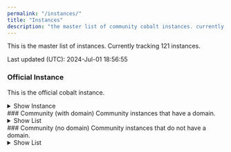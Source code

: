 ```yaml
---
permalink: "/instances/"
title: "Instances"
description: "the master list of community cobalt instances. currently tracking 121 instances."
---
```

This is the master list of instances. Currently tracking 121 instances.

Last updated (UTC): 2024-Jul-01 18:56:55

### Official Instance
This is the official cobalt instance.
<details>
<summary>Show Instance</summary>
<div class="table-container"><table>
<tr><th>Frontend</th><th>API</th><th>Version</th><th>Commit</th><th>Branch</th><th>Name</th><th>CORS</th><th>Score</th><th>Status</th></tr>

<tr class="status-online"><td><a href="https://cobalt.tools">cobalt.tools</a></td><td><a href="https://api.cobalt.tools/api/serverInfo">api.cobalt.tools</a></td><td>7.14.5</td><td><a href="https://github.com/imputnet/cobalt/commit/1127e82">1127e82</a></td><td>current</td><td>kityune</td><td>1</td><td><a href="{{ site.url }}/instance/34e1cba7cf">100%</a></td><td>Online</td></tr></table></div>
</details>
### Community (with domain)
Community instances that have a domain.
<details>
<summary>Show List</summary>
<div class="table-container"><table>
<tr><th>Frontend</th><th>API</th><th>Version</th><th>Commit</th><th>Branch</th><th>Name</th><th>CORS</th><th>Score</th><th>Status</th></tr>

<tr class="status-online"><td><a href="https://c.oak.li">c.oak.li</a></td><td><a href="https://capi.oak.li/api/serverInfo">capi.oak.li</a></td><td>7.14.5</td><td><a href="https://github.com/imputnet/cobalt/commit/558b6a9">558b6a9</a></td><td>current</td><td>us-va</td><td>1</td><td><a href="{{ site.url }}/instance/e3c19ef366">95%</a></td><td>Online</td></tr>
<tr class="status-online"><td><a href="https://dl.memorybouquet.com">dl.memorybouquet.com</a></td><td><a href="https://dl-api.memorybouquet.com/api/serverInfo">dl-api.memorybouquet.com</a></td><td>7.14.4</td><td><a href="https://github.com/imputnet/cobalt/commit/21d5b4b">21d5b4b</a></td><td>current</td><td>dl-lime</td><td>1</td><td><a href="{{ site.url }}/instance/deef188245">95%</a></td><td>Online</td></tr>
<tr class="status-online"><td><a href="https://dl.haloz.at">dl.haloz.at</a></td><td><a href="https://ca.haloz.at/api/serverInfo">ca.haloz.at</a></td><td>7.14.5</td><td><a href="https://github.com/imputnet/cobalt/commit/1127e82">1127e82</a></td><td>current</td><td>halozat-selfhost</td><td>1</td><td><a href="{{ site.url }}/instance/4ec573ec86">95%</a></td><td>Online</td></tr>
<tr class="status-online"><td><a href="https://cobalt.timelessnesses.me">cobalt.timelessnesses.me</a></td><td><a href="https://cobalt.api.timelessnesses.me/api/serverInfo">cobalt.api.timelessnesses.me</a></td><td>7.14.5</td><td><a href="https://github.com/imputnet/cobalt/commit/558b6a9">558b6a9</a></td><td>current</td><td>sea-th</td><td>1</td><td><a href="{{ site.url }}/instance/41420817f2">95%</a></td><td>Online</td></tr>
<tr class="status-online"><td><a href="https://cobalt.wither.ing">cobalt.wither.ing</a></td><td><a href="https://cobalt.wither.ing/api/serverInfo">cobalt.wither.ing</a></td><td>7.14.5</td><td><a href="https://github.com/imputnet/cobalt/commit/558b6a9">558b6a9</a></td><td>current</td><td>alphys</td><td>1</td><td><a href="{{ site.url }}/instance/1ec08cb68e">95%</a></td><td>Online</td></tr>
<tr class="status-online"><td><a href="https://co.khyernet.xyz">co.khyernet.xyz</a></td><td><a href="https://dl.khyernet.xyz/api/serverInfo">dl.khyernet.xyz</a></td><td>7.14.5</td><td><a href="https://github.com/imputnet/cobalt/commit/1127e82">1127e82</a></td><td>current</td><td>coldnet</td><td>1</td><td><a href="{{ site.url }}/instance/763e70e885">95%</a></td><td>Online</td></tr>
<tr class="status-online"><td><a href="https://cobalt.alexagirl.studio">cobalt.alexagirl.studio</a></td><td><a href="https://cobalt-api.alexagirl.studio/api/serverInfo">cobalt-api.alexagirl.studio</a></td><td>7.14.5</td><td><a href="https://github.com/imputnet/cobalt/commit/558b6a9">558b6a9</a></td><td>current</td><td>alexagirl-il</td><td>1</td><td><a href="{{ site.url }}/instance/8b6c598b77">95%</a></td><td>Online</td></tr>
<tr class="status-partial"><td>None</td><td><a href="https://cobalt.misike.eu/api/serverInfo">cobalt.misike.eu</a></td><td>7.14.5</td><td><a href="https://github.com/imputnet/cobalt/commit/558b6a9">558b6a9</a></td><td>current</td><td>misik</td><td>1</td><td><a href="{{ site.url }}/instance/7f26035170">95%</a></td><td>Partial</td></tr>
<tr class="status-online"><td><a href="https://cobalt.stun.services">cobalt.stun.services</a></td><td><a href="https://cobalt-api.luver.pw/api/serverInfo">cobalt-api.luver.pw</a></td><td>7.14.5</td><td><a href="https://github.com/imputnet/cobalt/commit/558b6a9">558b6a9</a></td><td>current</td><td>oci</td><td>1</td><td><a href="{{ site.url }}/instance/206927c800">90%</a></td><td>Online</td></tr>
<tr class="status-online"><td><a href="https://par1.co.ggtyler.dev">par1.co.ggtyler.dev</a></td><td><a href="https://par1.coapi.ggtyler.dev/api/serverInfo">par1.coapi.ggtyler.dev</a></td><td>7.14.5</td><td><a href="https://github.com/imputnet/cobalt/commit/558b6a9">558b6a9</a></td><td>current</td><td>ggt-par1</td><td>1</td><td><a href="{{ site.url }}/instance/76d44205fd">90%</a></td><td>Online</td></tr>
<tr class="status-online"><td><a href="http://social.mohsentaleb.com">social.mohsentaleb.com</a></td><td><a href="http://social.mohsentaleb.com/api/serverInfo">social.mohsentaleb.com</a></td><td>7.14.5</td><td><a href="https://github.com/imputnet/cobalt/commit/558b6a9">558b6a9</a></td><td>current</td><td>en-us</td><td>1</td><td><a href="{{ site.url }}/instance/2d3be86124">90%</a></td><td>Online</td></tr>
<tr class="status-online"><td><a href="https://nyc1.co.ggtyler.dev">nyc1.co.ggtyler.dev</a></td><td><a href="https://nyc1.coapi.ggtyler.dev/api/serverInfo">nyc1.coapi.ggtyler.dev</a></td><td>7.14.5</td><td><a href="https://github.com/imputnet/cobalt/commit/558b6a9">558b6a9</a></td><td>current</td><td>ggt-nyc1</td><td>1</td><td><a href="{{ site.url }}/instance/63a9ffe9a4">90%</a></td><td>Online</td></tr>
<tr class="status-online"><td><a href="https://cob.tieren.men">cob.tieren.men</a></td><td><a href="https://capi.tieren.men/api/serverInfo">capi.tieren.men</a></td><td>7.14.5</td><td><a href="https://github.com/imputnet/cobalt/commit/558b6a9">558b6a9</a></td><td>current</td><td>g-cob</td><td>1</td><td><a href="{{ site.url }}/instance/47116285b9">90%</a></td><td>Online</td></tr>
<tr class="status-online"><td><a href="https://cb.tigaultraman.com">cb.tigaultraman.com</a></td><td><a href="https://apicb.tigaultraman.com/api/serverInfo">apicb.tigaultraman.com</a></td><td>7.14.5</td><td><a href="https://github.com/imputnet/cobalt/commit/1127e82">1127e82</a></td><td>current</td><td>gugu-cobalt</td><td>1</td><td><a href="{{ site.url }}/instance/1bf2b222b2">90%</a></td><td>Online</td></tr>
<tr class="status-online"><td><a href="https://md.sacreations.me">md.sacreations.me</a></td><td><a href="https://api.sacreations.me/api/serverInfo">api.sacreations.me</a></td><td>7.14.5</td><td><a href="https://github.com/imputnet/cobalt/commit/1127e82">1127e82</a></td><td>current</td><td>sacreations</td><td>1</td><td><a href="{{ site.url }}/instance/e25b63627d">90%</a></td><td>Online</td></tr>
<tr class="status-online"><td><a href="https://co.mae.wtf">co.mae.wtf</a></td><td><a href="https://co-api.mae.wtf/api/serverInfo">co-api.mae.wtf</a></td><td>7.14.5</td><td><a href="https://github.com/imputnet/cobalt/commit/1127e82">1127e82</a></td><td>current</td><td>mae</td><td>1</td><td><a href="{{ site.url }}/instance/c7e85b818a">90%</a></td><td>Online</td></tr>
<tr class="status-online"><td><a href="https://co.wolfdo.gg">co.wolfdo.gg</a></td><td><a href="https://wukko.wolfdo.gg/api/serverInfo">wukko.wolfdo.gg</a></td><td>7.14.4</td><td><a href="https://github.com/imputnet/cobalt/commit/d2e5b65">d2e5b65</a></td><td>current</td><td>us-west</td><td>1</td><td><a href="{{ site.url }}/instance/46832f62d5">90%</a></td><td>Online</td></tr>
<tr class="status-online"><td><a href="https://dl.ixhby.dev">dl.ixhby.dev</a></td><td><a href="https://api.dl.ixhby.dev/api/serverInfo">api.dl.ixhby.dev</a></td><td>7.14.4</td><td><a href="https://github.com/imputnet/cobalt/commit/21d5b4b">21d5b4b</a></td><td>current</td><td>ixhby-cobalt</td><td>1</td><td><a href="{{ site.url }}/instance/e9350392a9">90%</a></td><td>Online</td></tr>
<tr class="status-online"><td><a href="https://download.stuff.solutions">download.stuff.solutions</a></td><td><a href="https://downloadapi.stuff.solutions/api/serverInfo">downloadapi.stuff.solutions</a></td><td>7.14.5</td><td><a href="https://github.com/imputnet/cobalt/commit/558b6a9">558b6a9</a></td><td>current</td><td>eu-gb</td><td>1</td><td><a href="{{ site.url }}/instance/0092c8d16d">90%</a></td><td>Online</td></tr>
<tr class="status-online"><td><a href="https://video.decrystalfan.app">video.decrystalfan.app</a></td><td><a href="https://cobalt.decrystalfan.app/api/serverInfo">cobalt.decrystalfan.app</a></td><td>7.14.5</td><td><a href="https://github.com/imputnet/cobalt/commit/1127e82">1127e82</a></td><td>current</td><td>eu-nl</td><td>1</td><td><a href="{{ site.url }}/instance/c63172c906">90%</a></td><td>Online</td></tr>
<tr class="status-online"><td><a href="https://cobalt.schizo.city">cobalt.schizo.city</a></td><td><a href="https://cobalt.schizo.city/api/serverInfo">cobalt.schizo.city</a></td><td>7.14.5</td><td><a href="https://github.com/imputnet/cobalt/commit/558b6a9">558b6a9</a></td><td>current</td><td>fi-shinobu</td><td>1</td><td><a href="{{ site.url }}/instance/262f9e4f4a">90%</a></td><td>Online</td></tr>
<tr class="status-online"><td><a href="https://pl.cobalt.best">pl.cobalt.best</a></td><td><a href="https://api-pl.cobalt.best/api/serverInfo">api-pl.cobalt.best</a></td><td>7.14.5</td><td><a href="https://github.com/imputnet/cobalt/commit/558b6a9">558b6a9</a></td><td>current</td><td>axo-pl</td><td>1</td><td><a href="{{ site.url }}/instance/e1cba80701">90%</a></td><td>Online</td></tr>
<tr class="status-online"><td><a href="https://co.otomir23.me">co.otomir23.me</a></td><td><a href="https://co.otomir23.me/api/serverInfo">co.otomir23.me</a></td><td>7.14.5</td><td><a href="https://github.com/imputnet/cobalt/commit/558b6a9">558b6a9</a></td><td>current</td><td>astral</td><td>1</td><td><a href="{{ site.url }}/instance/1ffa7aea6a">90%</a></td><td>Online</td></tr>
<tr class="status-online"><td><a href="https://co.tskau.team">co.tskau.team</a></td><td><a href="https://co.tskau.team/api/serverInfo">co.tskau.team</a></td><td>7.14.5</td><td><a href="https://github.com/imputnet/cobalt/commit/558b6a9">558b6a9</a></td><td>current</td><td>racknerd-ny-us</td><td>1</td><td><a href="{{ site.url }}/instance/42cc5838dd">90%</a></td><td>Online</td></tr>
<tr class="status-online"><td><a href="https://dl.cgm.rs">dl.cgm.rs</a></td><td><a href="https://api-dl.cgm.rs/api/serverInfo">api-dl.cgm.rs</a></td><td>7.14.5</td><td><a href="https://github.com/imputnet/cobalt/commit/558b6a9">558b6a9</a></td><td>current</td><td>na-us</td><td>1</td><td><a href="{{ site.url }}/instance/ec77494787">90%</a></td><td>Online</td></tr>
<tr class="status-online"><td><a href="https://web.eepy.today">web.eepy.today</a></td><td><a href="https://co.eepy.today/api/serverInfo">co.eepy.today</a></td><td>7.14.5</td><td><a href="https://github.com/imputnet/cobalt/commit/ec786f2">ec786f2</a></td><td>current</td><td>femboy-land-uk</td><td>1</td><td><a href="{{ site.url }}/instance/8704540e28">90%</a></td><td>Online</td></tr>
<tr class="status-online"><td><a href="https://co.selfstacked.com">co.selfstacked.com</a></td><td><a href="https://coapi.selfstacked.com/api/serverInfo">coapi.selfstacked.com</a></td><td>7.14.5</td><td><a href="https://github.com/imputnet/cobalt/commit/558b6a9">558b6a9</a></td><td>current</td><td>us-mw</td><td>1</td><td><a href="{{ site.url }}/instance/ef8f483f8c">90%</a></td><td>Online</td></tr>
<tr class="status-online"><td><a href="https://sea-download.stuff.solutions">sea-download.stuff.solutions</a></td><td><a href="https://sea-downloadapi.stuff.solutions/api/serverInfo">sea-downloadapi.stuff.solutions</a></td><td>7.14.5</td><td><a href="https://github.com/imputnet/cobalt/commit/558b6a9">558b6a9</a></td><td>current</td><td>sea-sg</td><td>1</td><td><a href="{{ site.url }}/instance/69d44d5bea">90%</a></td><td>Online</td></tr>
<tr class="status-online"><td><a href="https://cobalt.nyoom.fun">cobalt.nyoom.fun</a></td><td><a href="https://cb.nyoom.fun/api/serverInfo">cb.nyoom.fun</a></td><td>7.14.5</td><td><a href="https://github.com/imputnet/cobalt/commit/558b6a9">558b6a9</a></td><td>current</td><td>yummy-poptart</td><td>1</td><td><a href="{{ site.url }}/instance/be51f7430b">90%</a></td><td>Online</td></tr>
<tr class="status-online"><td><a href="https://cobalt.ayo.tf">cobalt.ayo.tf</a></td><td><a href="https://cobalt-api.ayo.tf/api/serverInfo">cobalt-api.ayo.tf</a></td><td>7.14.5</td><td><a href="https://github.com/imputnet/cobalt/commit/1127e82">1127e82</a></td><td>current</td><td>us-east-1</td><td>1</td><td><a href="{{ site.url }}/instance/4456d50008">90%</a></td><td>Online</td></tr>
<tr class="status-online"><td><a href="https://cobalt.canine.tools">cobalt.canine.tools</a></td><td><a href="https://cobalt.canine.tools/api/serverInfo">cobalt.canine.tools</a></td><td>7.14.5</td><td><a href="https://github.com/imputnet/cobalt/commit/1127e82">1127e82</a></td><td>current</td><td>us-east</td><td>1</td><td><a href="{{ site.url }}/instance/acd4b04917">90%</a></td><td>Online</td></tr>
<tr class="status-partial"><td>None</td><td><a href="https://bot.codematter.am/api/serverInfo">bot.codematter.am</a></td><td>7.14.4</td><td><a href="https://github.com/imputnet/cobalt/commit/d2e5b65">d2e5b65</a></td><td>current</td><td>eu-nl</td><td>1</td><td><a href="{{ site.url }}/instance/a36b29bf4f">90%</a></td><td>Partial</td></tr>
<tr class="status-partial"><td>None</td><td><a href="https://dl01.yt-dl.click/api/serverInfo">dl01.yt-dl.click</a></td><td>7.14.5</td><td><a href="https://github.com/imputnet/cobalt/commit/c75bd23">c75bd23</a></td><td>current</td><td>eu-nl</td><td>1</td><td><a href="{{ site.url }}/instance/43f3aa3dbd">90%</a></td><td>Partial</td></tr>
<tr class="status-partial"><td>None</td><td><a href="https://apicloud2.filsfkwtlfjas.xyz/api/serverInfo">apicloud2.filsfkwtlfjas.xyz</a></td><td>7.14.4</td><td><a href="https://github.com/imputnet/cobalt/commit/1d5fa62">1d5fa62</a></td><td>current</td><td>local</td><td>1</td><td><a href="{{ site.url }}/instance/6e844b0390">90%</a></td><td>Partial</td></tr>
<tr class="status-partial"><td>None</td><td><a href="https://dl02.yt-dl.click/api/serverInfo">dl02.yt-dl.click</a></td><td>7.14.5</td><td><a href="https://github.com/imputnet/cobalt/commit/c75bd23">c75bd23</a></td><td>current</td><td>eu-nl</td><td>1</td><td><a href="{{ site.url }}/instance/5b328ade2a">90%</a></td><td>Partial</td></tr>
<tr class="status-online"><td><a href="https://co.enderman.ch">co.enderman.ch</a></td><td><a href="https://cobalt.enderman.ch/api/serverInfo">cobalt.enderman.ch</a></td><td>7.14.5</td><td><a href="https://github.com/imputnet/cobalt/commit/558b6a9">558b6a9</a></td><td>current</td><td>eu-fi</td><td>1</td><td><a href="{{ site.url }}/instance/2bb74d0924">86%</a></td><td>Online</td></tr>
<tr class="status-online"><td><a href="https://cobalt.witd.in">cobalt.witd.in</a></td><td><a href="https://api.cobalt.witd.in/api/serverInfo">api.cobalt.witd.in</a></td><td>7.14.5</td><td><a href="https://github.com/imputnet/cobalt/commit/1127e82">1127e82</a></td><td>current</td><td>cobot</td><td>1</td><td><a href="{{ site.url }}/instance/85457b7dbf">86%</a></td><td>Online</td></tr>
<tr class="status-online"><td><a href="http://api.lcsq.top:9001">api.lcsq.top:9001</a></td><td><a href="http://api.lcsq.top:9000/api/serverInfo">api.lcsq.top:9000</a></td><td>7.14.5</td><td><a href="https://github.com/imputnet/cobalt/commit/1127e82">1127e82</a></td><td>current</td><td>eu-nl</td><td>1</td><td><a href="{{ site.url }}/instance/b3b52635c8">86%</a></td><td>Online</td></tr>
<tr class="status-online"><td><a href="https://zinc.kerichuu.space">zinc.kerichuu.space</a></td><td><a href="https://bazinca.kerichuu.space/api/serverInfo">bazinca.kerichuu.space</a></td><td>1: spacetravel</td><td><a href="https://github.com/imputnet/cobalt/commit/19a95ab">19a95ab</a></td><td>current</td><td>spacetravel</td><td>1</td><td><a href="{{ site.url }}/instance/c22ba8bcee">86%</a></td><td>Online</td></tr>
<tr class="status-online"><td><a href="https://cobalt.tacohitbox.com">cobalt.tacohitbox.com</a></td><td><a href="https://api.cobalt.tacohitbox.com/api/serverInfo">api.cobalt.tacohitbox.com</a></td><td>7.14.4</td><td><a href="https://github.com/imputnet/cobalt/commit/21d5b4b">21d5b4b</a></td><td>current</td><td>us</td><td>1</td><td><a href="{{ site.url }}/instance/7d5a48b6a8">86%</a></td><td>Online</td></tr>
<tr class="status-partial"><td><a href="https://cobalt.thetech.network">cobalt.thetech.network</a></td><td><a href="https://cobaltapi-oracle-bbb-arm-01.thetech.network/api/serverInfo">cobaltapi-oracle-bbb-arm-01.thetech.network</a></td><td>7.14.5</td><td><a href="https://github.com/imputnet/cobalt/commit/1127e82">1127e82</a></td><td>current</td><td>oci-arm</td><td>1</td><td><a href="{{ site.url }}/instance/775936b11a">86%</a></td><td>Partial</td></tr>
<tr class="status-partial"><td>None</td><td><a href="https://apicloud3.filsfkwtlfjas.xyz/api/serverInfo">apicloud3.filsfkwtlfjas.xyz</a></td><td>7.14.3</td><td><a href="https://github.com/imputnet/cobalt/commit/7ebd9bc">7ebd9bc</a></td><td>current</td><td>local</td><td>1</td><td><a href="{{ site.url }}/instance/4a9d911808">85%</a></td><td>Partial</td></tr>
<tr class="status-partial"><td>None</td><td><a href="https://apicloud9.filsfkwtlfjas.xyz/api/serverInfo">apicloud9.filsfkwtlfjas.xyz</a></td><td>7.14.3</td><td><a href="https://github.com/imputnet/cobalt/commit/7ebd9bc">7ebd9bc</a></td><td>current</td><td>local</td><td>1</td><td><a href="{{ site.url }}/instance/b5df2c4782">85%</a></td><td>Partial</td></tr>
<tr class="status-partial"><td>None</td><td><a href="https://apicloud4.filsfkwtlfjas.xyz/api/serverInfo">apicloud4.filsfkwtlfjas.xyz</a></td><td>7.14.3</td><td><a href="https://github.com/imputnet/cobalt/commit/7ebd9bc">7ebd9bc</a></td><td>current</td><td>local</td><td>1</td><td><a href="{{ site.url }}/instance/9585fb59e9">85%</a></td><td>Partial</td></tr>
<tr class="status-partial"><td>None</td><td><a href="https://cobapi.fly.dev/api/serverInfo">cobapi.fly.dev</a></td><td>7.14.2</td><td><a href="https://github.com/imputnet/cobalt/commit/abd9f2e">abd9f2e</a></td><td>current</td><td>axo-fly</td><td>1</td><td><a href="{{ site.url }}/instance/bcda98f3f3">85%</a></td><td>Partial</td></tr>
<tr class="status-partial"><td>None</td><td><a href="https://apicloud6.filsfkwtlfjas.xyz/api/serverInfo">apicloud6.filsfkwtlfjas.xyz</a></td><td>7.14.3</td><td><a href="https://github.com/imputnet/cobalt/commit/7ebd9bc">7ebd9bc</a></td><td>current</td><td>local</td><td>1</td><td><a href="{{ site.url }}/instance/9098532d7c">85%</a></td><td>Partial</td></tr>
<tr class="status-partial"><td>None</td><td><a href="https://apicloud8.filsfkwtlfjas.xyz/api/serverInfo">apicloud8.filsfkwtlfjas.xyz</a></td><td>7.14.3</td><td><a href="https://github.com/imputnet/cobalt/commit/7ebd9bc">7ebd9bc</a></td><td>current</td><td>local</td><td>1</td><td><a href="{{ site.url }}/instance/64e61aec30">85%</a></td><td>Partial</td></tr>
<tr class="status-partial"><td>None</td><td><a href="https://api.snaptik.so/api/serverInfo">api.snaptik.so</a></td><td>7.14.5</td><td><a href="https://github.com/imputnet/cobalt/commit/558b6a9">558b6a9</a></td><td>current</td><td>eu-nl</td><td>1</td><td><a href="{{ site.url }}/instance/695327cc31">80%</a></td><td>Partial</td></tr>
<tr class="status-partial"><td>None</td><td><a href="https://apicloud5.filsfkwtlfjas.xyz/api/serverInfo">apicloud5.filsfkwtlfjas.xyz</a></td><td>7.14.3</td><td><a href="https://github.com/imputnet/cobalt/commit/7ebd9bc">7ebd9bc</a></td><td>current</td><td>local</td><td>1</td><td><a href="{{ site.url }}/instance/00d3695f03">80%</a></td><td>Partial</td></tr>
<tr class="status-online"><td><a href="https://cob.nuxsys.ovh">cob.nuxsys.ovh</a></td><td><a href="https://coapi.nuxsys.ovh/api/serverInfo">coapi.nuxsys.ovh</a></td><td>7.14.5</td><td><a href="https://github.com/imputnet/cobalt/commit/558b6a9">558b6a9</a></td><td>current</td><td>eu-nl</td><td>1</td><td><a href="{{ site.url }}/instance/973439acad">76%</a></td><td>Online</td></tr>
<tr class="status-online"><td><a href="https://co.rooot.gay">co.rooot.gay</a></td><td><a href="https://api.co.rooot.gay/api/serverInfo">api.co.rooot.gay</a></td><td>7.14.5</td><td><a href="https://github.com/imputnet/cobalt/commit/558b6a9">558b6a9</a></td><td>current</td><td>eu-nya</td><td>1</td><td><a href="{{ site.url }}/instance/2d95024d32">76%</a></td><td>Online</td></tr>
<tr class="status-online"><td><a href="https://cobalt.imanity.de">cobalt.imanity.de</a></td><td><a href="https://cobapi.imanity.de/api/serverInfo">cobapi.imanity.de</a></td><td>7.14.5</td><td><a href="https://github.com/imputnet/cobalt/commit/1127e82">1127e82</a></td><td>current</td><td>cobapi-imanity</td><td>1</td><td><a href="{{ site.url }}/instance/5d12afec51">76%</a></td><td>Online</td></tr>
<tr class="status-online"><td><a href="https://dl.miichelle.moe">dl.miichelle.moe</a></td><td><a href="https://dlapi.miichelle.moe/api/serverInfo">dlapi.miichelle.moe</a></td><td>7.14.5</td><td><a href="https://github.com/imputnet/cobalt/commit/558b6a9">558b6a9</a></td><td>current</td><td>eu-nl</td><td>1</td><td><a href="{{ site.url }}/instance/ba81d5385d">76%</a></td><td>Online</td></tr>
<tr class="status-online"><td><a href="http://songfinderapi.ddns.net:9001">songfinderapi.ddns.net:9001</a></td><td><a href="http://songfinderapi.ddns.net:9000/api/serverInfo">songfinderapi.ddns.net:9000</a></td><td>7.14.5</td><td><a href="https://github.com/imputnet/cobalt/commit/1127e82">1127e82</a></td><td>current</td><td>sg</td><td>1</td><td><a href="{{ site.url }}/instance/6de2a175e7">76%</a></td><td>Online</td></tr>
<tr class="status-partial"><td>None</td><td><a href="https://dl01.spotifyloader.com/api/serverInfo">dl01.spotifyloader.com</a></td><td>7.12.6</td><td><a href="https://github.com/imputnet/cobalt/commit/eca1010">eca1010</a></td><td>current</td><td>eu-nl</td><td>1</td><td><a href="{{ site.url }}/instance/8348f7710a">75%</a></td><td>Partial</td></tr>
<tr class="status-partial"><td><a href="https://d.seventyhost.net">d.seventyhost.net</a></td><td><a href="https://api.seventyhost.net/api/serverInfo">api.seventyhost.net</a></td><td>7.13</td><td><a href="https://github.com/imputnet/cobalt/commit/331f055">331f055</a></td><td>current</td><td>pt-br</td><td>1</td><td><a href="{{ site.url }}/instance/ca8e267025">71%</a></td><td>Partial</td></tr>
<tr class="status-online"><td><a href="https://co.kelig.me">co.kelig.me</a></td><td><a href="https://coapi.kelig.me/api/serverInfo">coapi.kelig.me</a></td><td>7.8.5</td><td><a href="https://github.com/imputnet/cobalt/commit/f73f09c">f73f09c</a></td><td>current</td><td>eu-fr</td><td>1</td><td><a href="{{ site.url }}/instance/dea1a33fa0">67%</a></td><td>Online</td></tr>
<tr class="status-online"><td><a href="https://cal1.co.ggtyler.dev">cal1.co.ggtyler.dev</a></td><td><a href="https://cal1.coapi.ggtyler.dev/api/serverInfo">cal1.coapi.ggtyler.dev</a></td><td>7.12</td><td><a href="https://github.com/imputnet/cobalt/commit/633fc39">633fc39</a></td><td>current</td><td>ggt-cal1</td><td>1</td><td><a href="{{ site.url }}/instance/a4b57e76b5">62%</a></td><td>Online</td></tr>
<tr class="status-online"><td><a href="https://cobalt.minaev.su">cobalt.minaev.su</a></td><td><a href="https://cobalt.minaev.su/api/serverInfo">cobalt.minaev.su</a></td><td>6.0</td><td><a href="https://github.com/imputnet/cobalt/commit/8d39096">8d39096</a></td><td>current</td><td>unknown</td><td>0</td><td><a href="{{ site.url }}/instance/ea0baeb071">43%</a></td><td>Online</td></tr>
<tr class="status-online"><td><a href="https://down.vipvtt.cn">down.vipvtt.cn</a></td><td><a href="https://api.down.vipvtt.cn/api/serverInfo">api.down.vipvtt.cn</a></td><td>7.14.5</td><td><a href="https://github.com/imputnet/cobalt/commit/1127e82">1127e82</a></td><td>current</td><td>eu-nl</td><td>1</td><td><a href="{{ site.url }}/instance/7d38f84702">33%</a></td><td>Online</td></tr>
<tr class="status-online"><td><a href="https://cobalt.hoshinagi.top">cobalt.hoshinagi.top</a></td><td><a href="https://api.cobalt.hoshinagi.top/api/serverInfo">api.cobalt.hoshinagi.top</a></td><td>7.14.5</td><td><a href="https://github.com/imputnet/cobalt/commit/1127e82">1127e82</a></td><td>current</td><td>xz-cobalt</td><td>1</td><td><a href="{{ site.url }}/instance/bf25792791">33%</a></td><td>Online</td></tr>
<tr class="status-partial"><td><a href="https://cobalt.grossebeut.eu">cobalt.grossebeut.eu</a></td><td><a href="https://api.cobalt.grossebeut.eu/api/serverInfo">api.cobalt.grossebeut.eu</a></td><td>null</td><td>null</td><td>null</td><td>null</td><td>0</td><td><a href="{{ site.url }}/instance/e4a7121c5e">14%</a></td><td>Partial</td></tr>
<tr class="status-offline">
<td>None</td><td><a href="https://api.savexvid.com/api/serverInfo">api.savexvid.com</a></td><td>null</td><td>null</td><td>null</td><td>null</td><td>0</td><td>0%</td><td>Offline</td></tr>
<tr class="status-offline">
<td><a href="https://us.cobalt.best">us.cobalt.best</a></td><td><a href="https://api-us.cobalt.best/api/serverInfo">api-us.cobalt.best</a></td><td>null</td><td>null</td><td>null</td><td>null</td><td>0</td><td>0%</td><td>Offline</td></tr>
<tr class="status-offline">
<td><a href="https://co.cock.ceo">co.cock.ceo</a></td><td><a href="https://api-cobalt.boykisser.systems/api/serverInfo">api-cobalt.boykisser.systems</a></td><td>null</td><td>null</td><td>null</td><td>null</td><td>0</td><td>0%</td><td>Offline</td></tr>
<tr class="status-offline">
<td><a href="https://cobalt.hinytz.com">cobalt.hinytz.com</a></td><td><a href="https://api.cobalt.hinytz.com/api/serverInfo">api.cobalt.hinytz.com</a></td><td>null</td><td>null</td><td>null</td><td>null</td><td>0</td><td>0%</td><td>Offline</td></tr>
<tr class="status-offline">
<td><a href="https://jp.cobalt.best">jp.cobalt.best</a></td><td><a href="https://api-jp.cobalt.best/api/serverInfo">api-jp.cobalt.best</a></td><td>null</td><td>null</td><td>null</td><td>null</td><td>0</td><td>0%</td><td>Offline</td></tr>
<tr class="status-offline">
<td><a href="https://dl.polyg.online">dl.polyg.online</a></td><td><a href="https://dl-api.polyg.online/api/serverInfo">dl-api.polyg.online</a></td><td>null</td><td>null</td><td>null</td><td>null</td><td>0</td><td>0%</td><td>Offline</td></tr>
<tr class="status-offline">
<td>None</td><td><a href="https://dl03.yt-dl.click/api/serverInfo">dl03.yt-dl.click</a></td><td>null</td><td>null</td><td>null</td><td>null</td><td>0</td><td>0%</td><td>Offline</td></tr></table></div>
</details>
### Community (no domain)
Community instances that do not have a domain.
<details>
<summary>Show List</summary>
<div class="table-container"><table>
<tr><th>Frontend</th><th>API</th><th>Version</th><th>Commit</th><th>Branch</th><th>Name</th><th>CORS</th><th>Score</th><th>Status</th></tr>

<tr class="status-online"><td><a href="http://60.47.215.246:9001">60.47.215.246:9001</a></td><td><a href="http://60.47.215.246:9000/api/serverInfo">60.47.215.246:9000</a></td><td>7.14.4</td><td><a href="https://github.com/imputnet/cobalt/commit/1d5fa62">1d5fa62</a></td><td>current</td><td>eu-nl</td><td>1</td><td><a href="{{ site.url }}/instance/01d888fe51">95%</a></td><td>Online</td></tr>
<tr class="status-online"><td><a href="http://176.169.191.51:9001">176.169.191.51:9001</a></td><td><a href="http://176.169.191.51:9000/api/serverInfo">176.169.191.51:9000</a></td><td>7.14.4</td><td><a href="https://github.com/imputnet/cobalt/commit/21d5b4b">21d5b4b</a></td><td>current</td><td>eu-nl</td><td>1</td><td><a href="{{ site.url }}/instance/c5a57162a1">95%</a></td><td>Online</td></tr>
<tr class="status-online"><td><a href="http://195.15.242.243:9001">195.15.242.243:9001</a></td><td><a href="http://195.15.242.243:9000/api/serverInfo">195.15.242.243:9000</a></td><td>7.14.5</td><td><a href="https://github.com/imputnet/cobalt/commit/558b6a9">558b6a9</a></td><td>current</td><td>eu-nl</td><td>1</td><td><a href="{{ site.url }}/instance/a11c171a7c">90%</a></td><td>Online</td></tr>
<tr class="status-online"><td><a href="http://148.135.96.148:9001">148.135.96.148:9001</a></td><td><a href="http://148.135.96.148:9000/api/serverInfo">148.135.96.148:9000</a></td><td>7.14.5</td><td><a href="https://github.com/imputnet/cobalt/commit/558b6a9">558b6a9</a></td><td>current</td><td>eu-nl</td><td>1</td><td><a href="{{ site.url }}/instance/5ac7bdfaac">90%</a></td><td>Online</td></tr>
<tr class="status-online"><td><a href="http://93.127.202.159:9001">93.127.202.159:9001</a></td><td><a href="http://93.127.202.159:9000/api/serverInfo">93.127.202.159:9000</a></td><td>7.14.5</td><td><a href="https://github.com/imputnet/cobalt/commit/1127e82">1127e82</a></td><td>current</td><td>eu-fr</td><td>1</td><td><a href="{{ site.url }}/instance/59ff153826">90%</a></td><td>Online</td></tr>
<tr class="status-online"><td><a href="http://154.26.238.61:9001">154.26.238.61:9001</a></td><td><a href="http://154.26.238.61:9000/api/serverInfo">154.26.238.61:9000</a></td><td>7.14.5</td><td><a href="https://github.com/imputnet/cobalt/commit/558b6a9">558b6a9</a></td><td>current</td><td>eu-nl</td><td>1</td><td><a href="{{ site.url }}/instance/388efa0d42">90%</a></td><td>Online</td></tr>
<tr class="status-online"><td><a href="http://192.241.159.49:9001">192.241.159.49:9001</a></td><td><a href="http://192.241.159.49:9000/api/serverInfo">192.241.159.49:9000</a></td><td>7.14.5</td><td><a href="https://github.com/imputnet/cobalt/commit/558b6a9">558b6a9</a></td><td>current</td><td>change-this-script-by-kwiatekmiki</td><td>1</td><td><a href="{{ site.url }}/instance/f669dab78a">90%</a></td><td>Online</td></tr>
<tr class="status-online"><td><a href="http://13.213.191.84:9001">13.213.191.84:9001</a></td><td><a href="http://13.213.191.84:9000/api/serverInfo">13.213.191.84:9000</a></td><td>7.14.5</td><td><a href="https://github.com/imputnet/cobalt/commit/558b6a9">558b6a9</a></td><td>current</td><td>eu-nl</td><td>1</td><td><a href="{{ site.url }}/instance/553f9a4dd4">90%</a></td><td>Online</td></tr>
<tr class="status-online"><td><a href="http://213.165.251.214:9001">213.165.251.214:9001</a></td><td><a href="http://213.165.251.214:9000/api/serverInfo">213.165.251.214:9000</a></td><td>7.14.5</td><td><a href="https://github.com/imputnet/cobalt/commit/1127e82">1127e82</a></td><td>current</td><td>eu-nl</td><td>1</td><td><a href="{{ site.url }}/instance/831adb8e02">90%</a></td><td>Online</td></tr>
<tr class="status-online"><td><a href="http://142.171.170.148:9001">142.171.170.148:9001</a></td><td><a href="http://142.171.170.148:9000/api/serverInfo">142.171.170.148:9000</a></td><td>7.14.5</td><td><a href="https://github.com/imputnet/cobalt/commit/558b6a9">558b6a9</a></td><td>current</td><td>eu-nl</td><td>1</td><td><a href="{{ site.url }}/instance/d74de54b7b">90%</a></td><td>Online</td></tr>
<tr class="status-online"><td><a href="http://85.31.235.5:9001">85.31.235.5:9001</a></td><td><a href="http://85.31.235.5:9000/api/serverInfo">85.31.235.5:9000</a></td><td>7.14.5</td><td><a href="https://github.com/imputnet/cobalt/commit/1127e82">1127e82</a></td><td>current</td><td>eu-nl</td><td>1</td><td><a href="{{ site.url }}/instance/725a48a98b">90%</a></td><td>Online</td></tr>
<tr class="status-online"><td><a href="http://46.4.82.108:9001">46.4.82.108:9001</a></td><td><a href="http://46.4.82.108:9000/api/serverInfo">46.4.82.108:9000</a></td><td>7.14.5</td><td><a href="https://github.com/imputnet/cobalt/commit/1127e82">1127e82</a></td><td>current</td><td>eu-nl</td><td>1</td><td><a href="{{ site.url }}/instance/81364301ff">90%</a></td><td>Online</td></tr>
<tr class="status-online"><td><a href="http://66.112.209.209:9001">66.112.209.209:9001</a></td><td><a href="http://66.112.209.209:9000/api/serverInfo">66.112.209.209:9000</a></td><td>7.14.5</td><td><a href="https://github.com/imputnet/cobalt/commit/1127e82">1127e82</a></td><td>current</td><td>eu-nl</td><td>1</td><td><a href="{{ site.url }}/instance/658efac96c">90%</a></td><td>Online</td></tr>
<tr class="status-online"><td><a href="http://89.208.245.91:9001">89.208.245.91:9001</a></td><td><a href="http://89.208.245.91:9000/api/serverInfo">89.208.245.91:9000</a></td><td>7.14.5</td><td><a href="https://github.com/imputnet/cobalt/commit/1127e82">1127e82</a></td><td>current</td><td>eu-nl</td><td>1</td><td><a href="{{ site.url }}/instance/cdfbf5dc48">90%</a></td><td>Online</td></tr>
<tr class="status-online"><td><a href="http://148.135.94.13:9001">148.135.94.13:9001</a></td><td><a href="http://148.135.94.13:9000/api/serverInfo">148.135.94.13:9000</a></td><td>7.14.5</td><td><a href="https://github.com/imputnet/cobalt/commit/558b6a9">558b6a9</a></td><td>current</td><td>eu-nl</td><td>1</td><td><a href="{{ site.url }}/instance/6d002f7b4f">90%</a></td><td>Online</td></tr>
<tr class="status-online"><td><a href="http://144.76.76.6:10001">144.76.76.6:10001</a></td><td><a href="http://144.76.76.6:9000/api/serverInfo">144.76.76.6:9000</a></td><td>7.14.5</td><td><a href="https://github.com/imputnet/cobalt/commit/558b6a9">558b6a9</a></td><td>current</td><td>eu-nl</td><td>1</td><td><a href="{{ site.url }}/instance/39076038af">90%</a></td><td>Online</td></tr>
<tr class="status-online"><td><a href="http://154.221.29.217:9001">154.221.29.217:9001</a></td><td><a href="http://154.221.29.217:9000/api/serverInfo">154.221.29.217:9000</a></td><td>7.14.5</td><td><a href="https://github.com/imputnet/cobalt/commit/1127e82">1127e82</a></td><td>current</td><td>eu-nl</td><td>1</td><td><a href="{{ site.url }}/instance/acadd08a93">90%</a></td><td>Online</td></tr>
<tr class="status-online"><td><a href="http://18.181.224.209:9001">18.181.224.209:9001</a></td><td><a href="http://18.181.224.209:9000/api/serverInfo">18.181.224.209:9000</a></td><td>7.14.5</td><td><a href="https://github.com/imputnet/cobalt/commit/1127e82">1127e82</a></td><td>current</td><td>eu-nl</td><td>1</td><td><a href="{{ site.url }}/instance/51a3adea84">90%</a></td><td>Online</td></tr>
<tr class="status-online"><td><a href="http://142.171.131.246:9001">142.171.131.246:9001</a></td><td><a href="http://142.171.131.246:9000/api/serverInfo">142.171.131.246:9000</a></td><td>7.14.5</td><td><a href="https://github.com/imputnet/cobalt/commit/558b6a9">558b6a9</a></td><td>current</td><td>eu-nl</td><td>1</td><td><a href="{{ site.url }}/instance/430ebbb9d9">90%</a></td><td>Online</td></tr>
<tr class="status-online"><td><a href="http://35.206.212.42:9001">35.206.212.42:9001</a></td><td><a href="http://35.206.212.42:9000/api/serverInfo">35.206.212.42:9000</a></td><td>7.14.5</td><td><a href="https://github.com/imputnet/cobalt/commit/558b6a9">558b6a9</a></td><td>current</td><td>eu-nl</td><td>1</td><td><a href="{{ site.url }}/instance/a50bb55bca">90%</a></td><td>Online</td></tr>
<tr class="status-online"><td><a href="http://172.245.5.114:9001">172.245.5.114:9001</a></td><td><a href="http://172.245.5.114:9000/api/serverInfo">172.245.5.114:9000</a></td><td>7.14.5</td><td><a href="https://github.com/imputnet/cobalt/commit/1127e82">1127e82</a></td><td>current</td><td>eu-nl</td><td>1</td><td><a href="{{ site.url }}/instance/c99d1aab2b">90%</a></td><td>Online</td></tr>
<tr class="status-partial"><td>None</td><td><a href="http://112.80.70.123:9000/api/serverInfo">112.80.70.123:9000</a></td><td>7.14.5</td><td><a href="https://github.com/imputnet/cobalt/commit/1127e82">1127e82</a></td><td>current</td><td>eu-nl</td><td>1</td><td><a href="{{ site.url }}/instance/a03360dcfc">90%</a></td><td>Partial</td></tr>
<tr class="status-partial"><td>None</td><td><a href="http://2.56.214.74:9000/api/serverInfo">2.56.214.74:9000</a></td><td>7.14.5</td><td><a href="https://github.com/imputnet/cobalt/commit/558b6a9">558b6a9</a></td><td>current</td><td>eu-nl</td><td>1</td><td><a href="{{ site.url }}/instance/c4dab49ef4">90%</a></td><td>Partial</td></tr>
<tr class="status-partial"><td>None</td><td><a href="http://46.101.144.4/api/serverInfo">46.101.144.4</a></td><td>7.14.5</td><td><a href="https://github.com/imputnet/cobalt/commit/1127e82">1127e82</a></td><td>current</td><td>eu-nl</td><td>1</td><td><a href="{{ site.url }}/instance/2deddf0014">90%</a></td><td>Partial</td></tr>
<tr class="status-partial"><td>None</td><td><a href="http://161.35.66.210:9000/api/serverInfo">161.35.66.210:9000</a></td><td>7.14.3</td><td><a href="https://github.com/imputnet/cobalt/commit/03fda93">03fda93</a></td><td>current</td><td>eu-nl</td><td>1</td><td><a href="{{ site.url }}/instance/66c69e4b86">90%</a></td><td>Partial</td></tr>
<tr class="status-online"><td><a href="http://107.173.165.135:9001">107.173.165.135:9001</a></td><td><a href="http://107.173.165.135:9000/api/serverInfo">107.173.165.135:9000</a></td><td>7.14.5</td><td><a href="https://github.com/imputnet/cobalt/commit/1127e82">1127e82</a></td><td>current</td><td>eu-nl</td><td>1</td><td><a href="{{ site.url }}/instance/26d2715fb7">86%</a></td><td>Online</td></tr>
<tr class="status-partial"><td>None</td><td><a href="http://20.203.104.84:9001/api/serverInfo">20.203.104.84:9001</a></td><td>7.14.5</td><td><a href="https://github.com/imputnet/cobalt/commit/1127e82">1127e82</a></td><td>current</td><td>media-bot</td><td>1</td><td><a href="{{ site.url }}/instance/45024f665c">85%</a></td><td>Partial</td></tr>
<tr class="status-partial"><td>None</td><td><a href="http://86.195.21.136:8018/api/serverInfo">86.195.21.136:8018</a></td><td>7.13.3</td><td><a href="https://github.com/imputnet/cobalt/commit/3e5ccea">3e5ccea</a></td><td>current</td><td>cnjnas-cobalt</td><td>1</td><td><a href="{{ site.url }}/instance/4a8c9763ab">85%</a></td><td>Partial</td></tr>
<tr class="status-partial"><td>None</td><td><a href="http://45.158.14.136:4444/api/serverInfo">45.158.14.136:4444</a></td><td>7.14.5</td><td><a href="https://github.com/imputnet/cobalt/commit/558b6a9">558b6a9</a></td><td>current</td><td>eu-nl</td><td>1</td><td><a href="{{ site.url }}/instance/ff2721aa8d">85%</a></td><td>Partial</td></tr>
<tr class="status-partial"><td>None</td><td><a href="http://147.45.252.42:9000/api/serverInfo">147.45.252.42:9000</a></td><td>7.14.4</td><td><a href="https://github.com/imputnet/cobalt/commit/21d5b4b">21d5b4b</a></td><td>current</td><td>web</td><td>0</td><td><a href="{{ site.url }}/instance/2206c1c161">85%</a></td><td>Partial</td></tr>
<tr class="status-online"><td><a href="http://114.182.194.94:9001">114.182.194.94:9001</a></td><td><a href="http://114.182.194.94:9000/api/serverInfo">114.182.194.94:9000</a></td><td>7.14.4</td><td><a href="https://github.com/imputnet/cobalt/commit/1d5fa62">1d5fa62</a></td><td>current</td><td>eu-nl</td><td>1</td><td><a href="{{ site.url }}/instance/716937d60b">81%</a></td><td>Online</td></tr>
<tr class="status-online"><td><a href="http://31.220.77.64:9001">31.220.77.64:9001</a></td><td><a href="http://31.220.77.64:9000/api/serverInfo">31.220.77.64:9000</a></td><td>7.14.5</td><td><a href="https://github.com/imputnet/cobalt/commit/558b6a9">558b6a9</a></td><td>current</td><td>eu-nl</td><td>1</td><td><a href="{{ site.url }}/instance/d9fa95bca7">76%</a></td><td>Online</td></tr>
<tr class="status-online"><td><a href="http://45.153.48.229:9001">45.153.48.229:9001</a></td><td><a href="http://45.153.48.229:9000/api/serverInfo">45.153.48.229:9000</a></td><td>7.14.5</td><td><a href="https://github.com/imputnet/cobalt/commit/1127e82">1127e82</a></td><td>current</td><td>es-ar</td><td>1</td><td><a href="{{ site.url }}/instance/03f08ec1e0">76%</a></td><td>Online</td></tr>
<tr class="status-online"><td><a href="http://77.237.238.179:9001">77.237.238.179:9001</a></td><td><a href="http://77.237.238.179:9000/api/serverInfo">77.237.238.179:9000</a></td><td>7.14.5</td><td><a href="https://github.com/imputnet/cobalt/commit/1127e82">1127e82</a></td><td>current</td><td>eu-nl</td><td>1</td><td><a href="{{ site.url }}/instance/2201ddf484">76%</a></td><td>Online</td></tr>
<tr class="status-partial"><td>None</td><td><a href="http://149.102.135.144:9000/api/serverInfo">149.102.135.144:9000</a></td><td>7.14.5</td><td><a href="https://github.com/imputnet/cobalt/commit/1127e82">1127e82</a></td><td>current</td><td>eu-nl</td><td>1</td><td><a href="{{ site.url }}/instance/5db6944349">75%</a></td><td>Partial</td></tr>
<tr class="status-partial"><td>None</td><td><a href="http://108.61.180.174:9000/api/serverInfo">108.61.180.174:9000</a></td><td>7.14.4</td><td><a href="https://github.com/imputnet/cobalt/commit/1d5fa62">1d5fa62</a></td><td>current</td><td>eu-nl</td><td>1</td><td><a href="{{ site.url }}/instance/35a730877d">75%</a></td><td>Partial</td></tr>
<tr class="status-partial"><td>None</td><td><a href="http://147.45.111.84:9000/api/serverInfo">147.45.111.84:9000</a></td><td>7.12.3</td><td><a href="https://github.com/imputnet/cobalt/commit/fb7cfd6">fb7cfd6</a></td><td>current</td><td>local</td><td>1</td><td><a href="{{ site.url }}/instance/bcbb04af8c">75%</a></td><td>Partial</td></tr>
<tr class="status-partial"><td>None</td><td><a href="http://45.90.13.250:80/api/serverInfo">45.90.13.250:80</a></td><td>7.14.5</td><td><a href="https://github.com/imputnet/cobalt/commit/1127e82">1127e82</a></td><td>current</td><td>eu-nl</td><td>1</td><td><a href="{{ site.url }}/instance/d8fcc935bf">75%</a></td><td>Partial</td></tr>
<tr class="status-online"><td><a href="http://87.249.58.75:9001">87.249.58.75:9001</a></td><td><a href="http://87.249.58.75:9000/api/serverInfo">87.249.58.75:9000</a></td><td>7.14.5</td><td><a href="https://github.com/imputnet/cobalt/commit/1127e82">1127e82</a></td><td>current</td><td>eu-nl</td><td>1</td><td><a href="{{ site.url }}/instance/afea013323">71%</a></td><td>Online</td></tr>
<tr class="status-partial"><td>None</td><td><a href="http://109.71.246.24:9000/api/serverInfo">109.71.246.24:9000</a></td><td>7.14.2</td><td><a href="https://github.com/imputnet/cobalt/commit/abd9f2e">abd9f2e</a></td><td>current</td><td>local</td><td>0</td><td><a href="{{ site.url }}/instance/af03f20891">65%</a></td><td>Partial</td></tr>
<tr class="status-partial"><td>None</td><td><a href="http://92.51.47.196:9000/api/serverInfo">92.51.47.196:9000</a></td><td>7.12.4</td><td><a href="https://github.com/imputnet/cobalt/commit/cceae75">cceae75</a></td><td>current</td><td>local</td><td>0</td><td><a href="{{ site.url }}/instance/8c0204db75">60%</a></td><td>Partial</td></tr>
<tr class="status-online"><td><a href="http://194.163.167.46:9001">194.163.167.46:9001</a></td><td><a href="http://194.163.167.46:9000/api/serverInfo">194.163.167.46:9000</a></td><td>7.6.8</td><td><a href="https://github.com/imputnet/cobalt/commit/e47285b">e47285b</a></td><td>master</td><td>eu-nl</td><td>1</td><td><a href="{{ site.url }}/instance/bdf8a222c5">57%</a></td><td>Online</td></tr>
<tr class="status-partial"><td>None</td><td><a href="http://168.119.212.145:1010/api/serverInfo">168.119.212.145:1010</a></td><td>7.6.2</td><td><a href="https://github.com/imputnet/cobalt/commit/73d84c0">73d84c0</a></td><td>current</td><td>co</td><td>1</td><td><a href="{{ site.url }}/instance/5052e1ebf0">55%</a></td><td>Partial</td></tr>
<tr class="status-online"><td><a href="http://185.170.213.63:9001">185.170.213.63:9001</a></td><td><a href="http://185.170.213.63:9000/api/serverInfo">185.170.213.63:9000</a></td><td>6.3.1</td><td><a href="https://github.com/imputnet/cobalt/commit/38ceb1b">38ceb1b</a></td><td>current</td><td>ru-ru</td><td>1</td><td><a href="{{ site.url }}/instance/284318c54d">43%</a></td><td>Online</td></tr>
<tr class="status-online"><td><a href="http://159.75.120.46:19001">159.75.120.46:19001</a></td><td><a href="http://159.75.120.46:19000/api/serverInfo">159.75.120.46:19000</a></td><td>7.14.5</td><td><a href="https://github.com/imputnet/cobalt/commit/1127e82">1127e82</a></td><td>current</td><td>eu-nl</td><td>1</td><td><a href="{{ site.url }}/instance/b6e972d1c7">33%</a></td><td>Online</td></tr>
<tr class="status-online"><td><a href="http://116.199.110.194:9001">116.199.110.194:9001</a></td><td><a href="http://116.199.110.194:9000/api/serverInfo">116.199.110.194:9000</a></td><td>7.14.5</td><td><a href="https://github.com/imputnet/cobalt/commit/1127e82">1127e82</a></td><td>current</td><td>eu-nl</td><td>1</td><td><a href="{{ site.url }}/instance/95bc29a444">33%</a></td><td>Online</td></tr>
<tr class="status-partial"><td>None</td><td><a href="http://120.27.151.229:9000/api/serverInfo">120.27.151.229:9000</a></td><td>7.14.4</td><td><a href="https://github.com/imputnet/cobalt/commit/21d5b4b">21d5b4b</a></td><td>current</td><td>eu-nl</td><td>1</td><td><a href="{{ site.url }}/instance/aa3c989bef">30%</a></td><td>Partial</td></tr>
<tr class="status-online"><td><a href="http://119.91.251.51:9001">119.91.251.51:9001</a></td><td><a href="http://119.91.251.51:9000/api/serverInfo">119.91.251.51:9000</a></td><td>7.14.5</td><td><a href="https://github.com/imputnet/cobalt/commit/1127e82">1127e82</a></td><td>current</td><td>eu-nl</td><td>1</td><td><a href="{{ site.url }}/instance/c06820fec8">24%</a></td><td>Online</td></tr>
<tr class="status-offline">
<td><a href="http://20.117.188.93:9001">20.117.188.93:9001</a></td><td><a href="http://20.117.188.93:9000/api/serverInfo">20.117.188.93:9000</a></td><td>null</td><td>null</td><td>null</td><td>null</td><td>0</td><td>0%</td><td>Offline</td></tr>
<tr class="status-offline">
<td><a href="http://120.245.57.53:9001">120.245.57.53:9001</a></td><td><a href="http://120.245.57.53:9000/api/serverInfo">120.245.57.53:9000</a></td><td>null</td><td>null</td><td>null</td><td>null</td><td>0</td><td>0%</td><td>Offline</td></tr>
<tr class="status-offline">
<td><a href="http://64.227.181.62:9001">64.227.181.62:9001</a></td><td><a href="http://64.227.181.62:9000/api/serverInfo">64.227.181.62:9000</a></td><td>null</td><td>null</td><td>null</td><td>null</td><td>0</td><td>0%</td><td>Offline</td></tr></table></div>
</details>
